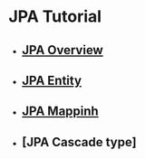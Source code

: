 # JPA Tutorial

  - ## [JPA Overview](1_JPA_Intro/README.md)

  - ## [JPA Entity](2_Entity/README.md)

  - ## [JPA Mappinh](3_Mapping/README.md)

  - ## [JPA Cascade type]
